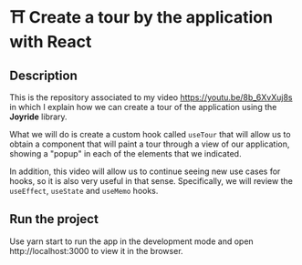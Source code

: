 # ⛩ Create a tour by the application with React

## Description

This is the repository associated to my video https://youtu.be/8b_6XvXuj8s in which I explain how we can create a tour of the application using the **Joyride** library.

What we will do is create a custom hook called `useTour` that will allow us to obtain a component that will paint a tour through a view of our application, showing a "popup" in each of the elements that we indicated.

In addition, this video will allow us to continue seeing new use cases for hooks, so it is also very useful in that sense. Specifically, we will review the `useEffect`, `useState` and `useMemo` hooks.

## Run the project

Use yarn start to run the app in the development mode and open http://localhost:3000 to view it in the browser.
